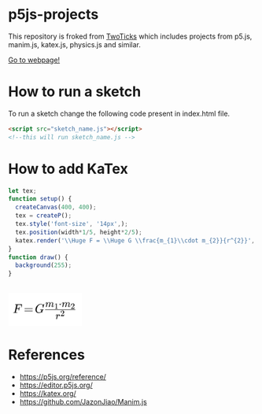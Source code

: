 # p5js-projects

This repository is froked from [TwoTicks](https://github.com/two-ticks) which includes projects from p5.js, manim.js, katex.js, physics.js and similar.

[Go to webpage!](https://adisiddheshwar14.github.io/p5js-projects/) 

# How to run a sketch
To run a sketch change the following code present in index.html file.
``` html
<script src="sketch_name.js"></script> 
<!--this will run sketch_name.js -->
```
# How to add KaTex

```javascript
let tex;
function setup() {
  createCanvas(400, 400);                 
  tex = createP(); 
  tex.style('font-size', '14px',);                                                 //font-size
  tex.position(width*1/5, height*2/5);                                             //position
  katex.render('\\Huge F = \\Huge G \\frac{m_{1}\\cdot m_{2}}{r^{2}}', tex.elt);   //KaTex script 
}
function draw() {  
  background(255);  
}
 
```
<img src="images/katex_example.jpg" width="150" />

# References

* https://p5js.org/reference/
* https://editor.p5js.org/
* https://katex.org/
* https://github.com/JazonJiao/Manim.js

